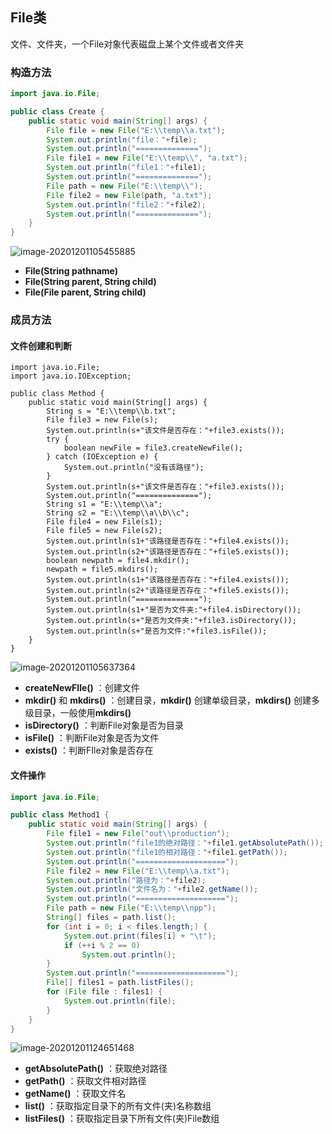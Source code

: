 ## File类

文件、文件夹，一个File对象代表磁盘上某个文件或者文件夹



### 构造方法

```java
import java.io.File;

public class Create {
    public static void main(String[] args) {
        File file = new File("E:\\temp\\a.txt");
        System.out.println("file："+file);
        System.out.println("==============");
        File file1 = new File("E:\\temp\\", "a.txt");
        System.out.println("file1："+file1);
        System.out.println("==============");
        File path = new File("E:\\temp\\");
        File file2 = new File(path, "a.txt");
        System.out.println("file2："+file2);
        System.out.println("==============");
    }
}
```

![image-20201201105455885](https://img2020.cnblogs.com/blog/2213660/202012/2213660-20201201105457523-1993059295.png)

- **File(String pathname)** 
- **File(String parent, String child)**  
- **File(File parent, String child)**  



### 成员方法

#### 文件创建和判断

```
import java.io.File;
import java.io.IOException;

public class Method {
    public static void main(String[] args) {
        String s = "E:\\temp\\b.txt";
        File file3 = new File(s);
        System.out.println(s+"该文件是否存在："+file3.exists());
        try {
            boolean newFile = file3.createNewFile();
        } catch (IOException e) {
            System.out.println("没有该路径");
        }
        System.out.println(s+"该文件是否存在："+file3.exists());
        System.out.println("==============");
        String s1 = "E:\\temp\\a";
        String s2 = "E:\\temp\\a\\b\\c";
        File file4 = new File(s1);
        File file5 = new File(s2);
        System.out.println(s1+"该路径是否存在："+file4.exists());
        System.out.println(s2+"该路径是否存在："+file5.exists());
        boolean newpath = file4.mkdir();
        newpath = file5.mkdirs();
        System.out.println(s1+"该路径是否存在："+file4.exists());
        System.out.println(s2+"该路径是否存在："+file5.exists());
        System.out.println("==============");
        System.out.println(s1+"是否为文件夹:"+file4.isDirectory());
        System.out.println(s+"是否为文件夹:"+file3.isDirectory());
        System.out.println(s+"是否为文件:"+file3.isFile());
    }
}
```

![image-20201201105637364](https://img2020.cnblogs.com/blog/2213660/202012/2213660-20201201105638921-1709872077.png)

- **createNewFIle()** ：创建文件
- **mkdir()** 和 **mkdirs()** ：创建目录，**mkdir()** 创建单级目录，**mkdirs()** 创建多级目录，一般使用**mkdirs()** 
- **isDirectory()** ：判断File对象是否为目录
- **isFile()** ：判断File对象是否为文件
- **exists()** ：判断FIle对象是否存在

#### 文件操作

```java
import java.io.File;

public class Method1 {
    public static void main(String[] args) {
        File file1 = new File("out\\production");
        System.out.println("file1的绝对路径："+file1.getAbsolutePath());
        System.out.println("file1的相对路径："+file1.getPath());
        System.out.println("====================");
        File file2 = new File("E:\\temp\\a.txt");
        System.out.println("路径为："+file2);
        System.out.println("文件名为："+file2.getName());
        System.out.println("====================");
        File path = new File("E:\\temp\\npp");
        String[] files = path.list();
        for (int i = 0; i < files.length;) {
            System.out.print(files[i] + "\t");
            if (++i % 2 == 0)
                System.out.println();
        }
        System.out.println("====================");
        File[] files1 = path.listFiles();
        for (File file : files1) {
            System.out.println(file);
        }
    }
}
```

![image-20201201124651468](https://img2020.cnblogs.com/blog/2213660/202012/2213660-20201201124653195-301733739.png) 

- **getAbsolutePath()** ：获取绝对路径
- **getPath()** ：获取文件相对路径
- **getName()** ：获取文件名
- **list()** ：获取指定目录下的所有文件(夹)名称数组
- **listFiles()** ：获取指定目录下所有文件(夹)File数组

